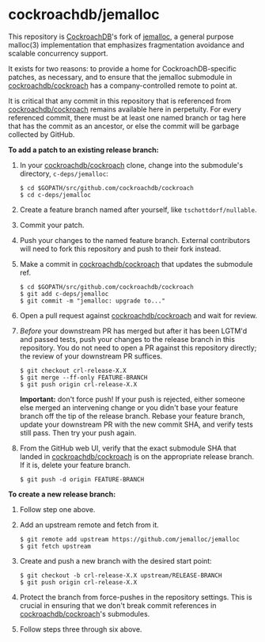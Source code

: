 # cockroachdb/jemalloc

This repository is [CockroachDB]'s fork of [jemalloc], a general purpose
malloc(3) implementation that emphasizes fragmentation avoidance and scalable
concurrency support.

It exists for two reasons: to provide a home for CockroachDB-specific patches,
as necessary, and to ensure that the jemalloc submodule in
[cockroachdb/cockroach][cockroachdb] has a company-controlled remote to point
at.

It is critical that any commit in this repository that is referenced from
[cockroachdb/cockroach][cockroachdb] remains available here in perpetuity. For
every referenced commit, there must be at least one named branch or tag here
that has the commit as an ancestor, or else the commit will be garbage collected
by GitHub.

**To add a patch to an existing release branch:**

  1. In your [cockroachdb/cockroach][cockroachdb] clone, change into the
     submodule's directory, `c-deps/jemalloc`:

     ```shell
     $ cd $GOPATH/src/github.com/cockroachdb/cockroach
     $ cd c-deps/jemalloc
     ```

  2. Create a feature branch named after yourself, like `tschottdorf/nullable`.

  3. Commit your patch.

  4. Push your changes to the named feature branch. External contributors
     will need to fork this repository and push to their fork instead.

  5. Make a commit in [cockroachdb/cockroach][cockroachdb] that updates the
     submodule ref.

     ```shell
     $ cd $GOPATH/src/github.com/cockroachdb/cockroach
     $ git add c-deps/jemalloc
     $ git commit -m "jemalloc: upgrade to..."
     ```

  6. Open a pull request against [cockroachdb/cockroach][cockroachdb] and wait
     for review.

  7. *Before* your downstream PR has merged but after it has been LGTM'd and
     passed tests, push your changes to the release branch in this repository.
     You do not need to open a PR against this repository directly; the review
     of your downstream PR suffices.

     ```shell
     $ git checkout crl-release-X.X
     $ git merge --ff-only FEATURE-BRANCH
     $ git push origin crl-release-X.X
     ```

     **Important:** don't force push! If your push is rejected, either someone
     else merged an intervening change or you didn't base your feature branch
     off the tip of the release branch. Rebase your feature branch, update your
     downstream PR with the new commit SHA, and verify tests still pass. Then
     try your push again.

  8. From the GitHub web UI, verify that the exact submodule SHA that landed in
     [cockroachdb/cockroach][cockroachdb] is on the appropriate release branch.
     If it is, delete your feature branch.

     ```shell
     $ git push -d origin FEATURE-BRANCH
     ```

**To create a new release branch:**

  1. Follow step one above.

  2. Add an upstream remote and fetch from it.

     ```shell
     $ git remote add upstream https://github.com/jemalloc/jemalloc
     $ git fetch upstream
     ```

  3. Create and push a new branch with the desired start point:

     ```shell
     $ git checkout -b crl-release-X.X upstream/RELEASE-BRANCH
     $ git push origin crl-release-X.X
     ```

  4. Protect the branch from force-pushes in the repository settings. This is
     crucial in ensuring that we don't break commit references in
     [cockroachdb/cockroach][cockroachdb]'s submodules.

  5. Follow steps three through six above.

[CockroachDB]: https://github.com/cockroachdb/cockroach
[jemalloc]: https://github.com/jemalloc/jemalloc

